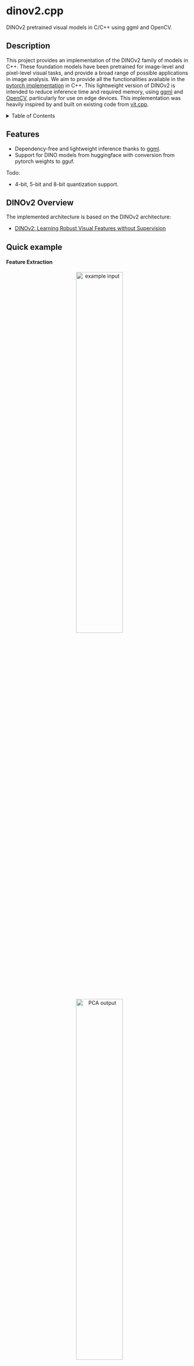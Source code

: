 # dinov2.cpp

DINOv2 pretrained visual models in C/C++ using ggml and OpenCV.

## Description

This project provides an implementation of the DINOv2 family of models in C++. These foundation models have been pretrained
for image-level and pixel-level visual tasks, and provide a broad range of possible applications in image analysis. We aim 
to provide all the functionalities available in the [pytorch implementation](https://github.com/facebookresearch/dinov2) in C++.
This lightweight version of DINOv2 is intended to reduce inference time and required memory, using [ggml](https://github.com/ggerganov/ggml)
and [OpenCV](https://github.com/opencv/opencv), particularly for use on edge devices. This implementation was heavily inspired by and built on 
existing code from [vit.cpp](https://github.com/staghado/vit.cpp).


<details>
<summary>Table of Contents</summary>

- [dinov2.cpp](#dinov2cpp)
    - [Description](#description)
    - [Features](#features)
    - [DINOv2 Overview](#dinov2-overview)
      - [Quick example](#quick-example)
        - [Feature Extraction](#feature-extraction)
        - [Classification Output](#classification-output)
      - [Realtime Demo](#realtime-demo)
    - [Convert PyTorch to GGUF](#convert-pytorch-to-gguf)
    - [Build](#build)
        - [Install OpenCV](#install-opencv)
        - [Simple build](#simple-build)
            - [inference.cpp (Classification)](#inferencecpp-classification)
            - [inference.cpp (Feature Extraction)](#inferencecpp-feature-extraction)
            - [realtime.cpp (Live Feature Extraction)](#realtimecpp-live-feature-extraction)
        - [Per device optimizations](#per-device-optimizations)
            - [For AMD host processors](#for-amd-host-processors)
        - [Using OpenMP](#using-openmp)
    - [Run](#run)
      - [inference.cpp](#inferencecpp)
      - [realtime.cpp](#realtimecpp)
    - [Benchmark against PyTorch](#benchmark-against-pytorch)
        - [DINOv2 inference](#dinov2-inference)
          - [DINOv2 with Register Tokens](#dinov2-with-register-tokens)
          - [DINOv2 without Register Tokens](#dinov2-without-register-tokens)
        - [Benchmark on your machine](#benchmark-on-your-machine)
    - [Quantization](#quantization)
        - [Results](#results)
    - [To-Do List](#to-do-list)

</details>

## Features

- Dependency-free and lightweight inference thanks to [ggml](https://github.com/ggerganov/ggml).
- Support for DINO models from huggingface with conversion from pytorch weights to gguf.


Todo:
- 4-bit, 5-bit and 8-bit quantization support.


## DINOv2 Overview

The implemented architecture is based on the DINOv2 architecture:

- [DINOv2: Learning Robust Visual Features without Supervision](https://arxiv.org/abs/2304.07193)

## Quick example

#### Feature Extraction

  <p align="center">
    <img src="assets/tench.jpg" alt="example input" width="50%" height="auto">
  </p>

  <p align="center">
    <img src="assets/pca_visual.jpg" alt="PCA output" width="50%" height="auto">
  </p>

#### Classification Output
  <pre>
  $ ./bin/dinov2 -t 4 -m ../ggml-model-f16.gguf -i ../assets/tench.jpg 
  main: seed = 42
  main: loaded image '../assets/tench.jpg' (408 x 612)
  dino_model_load: loading model from '../ggml-model-f16.gguf' - please wait
  dino_model_load: hidden_size            = 384
  dino_model_load: num_hidden_layers      = 12
  dino_model_load: num_register_tokens    = 4
  dino_model_load: num_attention_heads    = 6
  dino_model_load: patch_size             = 14
  dino_model_load: img_size               = 518
  dino_model_load: ftype                  = 1
  dino_model_load: qntvr                  = 0
  dino_model_load: num_classes            = 1000
  main: preprocessed image (224 x 224)


&gt; tench, Tinca tinca : 0.90
&gt; coho, cohoe, coho salmon, blue jack, silver salmon, Oncorhynchus kisutch : 0.05
&gt; goldfish, Carassius auratus : 0.01
&gt; suit, suit of clothes : 0.01
&gt; barracouta, snoek : 0.00

main: graph computation took 349 ms
  </pre>

## Realtime Demo

TODO add video

## Convert PyTorch to GGUF

```bash
# clone the repo recursively
git clone --recurse-submodules git@github.com:lavaman131/dinov2.cpp.git

cd dinov2.cpp

uv venv

# for MacOS/Linux
source .venv/bin/activate
# for Windows
.venv\Scripts\activate

uv sync --frozen

# convert the weights to gguf : dinov2 small with patch size of 14 and an image 
# size of 518  
# DINOv2 weights are always fp16
# without registers
python ./scripts/dinov2-to-gguf.py --model_name facebook/dinov2-small-imagenet1k-1-layer --ftype 1
# with registers
python ./scripts/dinov2-to-gguf.py --model_name facebook/dinov2-with-registers-small-imagenet1k-1-layer --ftype 1


```

## Build

### Install OpenCV

Refer to instructions on the [OpenCV](https://opencv.org/get-started/) website to install OpenCV on your machine.

<p align="center">
    <img src="assets/readme-assets/OpenCV-table.png">
  </p>

Using this table, pick your Operating System, and choose if you are going to build from source or install a prebuilt version. It is recommended to build from source, as prebuilt versions only support Visual Studio. OpenCV provides precise step by step instructions on how to build from source.

Once you have built OpenCV, you need to configure your environment to locate it. You have two options:

#### Option 1: Set Path in CMakeLists.txt
Add the following line to your CMakeLists.txt file:
```cmake
set(OpenCV_DIR /path/to/your/opencv/build/folder)
```
Replace `/path/to/your/opencv/build/folder` with the absolute path to your OpenCV build directory.

#### Option 2: Set System Environment Variables
Alternatively, configure your system environment variables:

1. Set `OpenCV_DIR` environment variable to the absolute path of your OpenCV build folder
2. Add the following directories to your system `PATH` variable:
   - The absolute path to the OpenCV `bin` folder
   - The absolute path to the OpenCV `lib` folder
   
Note: The `bin` and `lib` folders are typically located in the same directory.

### Simple Build
Add the `-c` flag when running inference.cpp to return the output predictions. Omitting the flag (by default) will return the patch
tokens.

#### inference.cpp (Classification)
```bash
# on MacOS/Linux 
mkdir build && cd build
cmake -DCMAKE_BUILD_TYPE=Release .. && make -j 4
./bin/inference -m ../ggml-model-f16.gguf -i ../assets/tench.jpg -c
```

```bash
# on Windows
mkdir build ; cd build
cmake -G "Ninja" -DCMAKE_BUILD_TYPE=Release ..
ninja
./bin/inference.exe -m ../ggml-model-f16.gguf -i ../assets/tench.jpg -c
```
#### inference.cpp (Feature Extraction)
```bash
# on MacOS/Linux 
mkdir build && cd build
cmake -DCMAKE_BUILD_TYPE=Release .. && make -j 4
./bin/inference -m ../ggml-model-f16.gguf -i ../assets/tench.jpg
```

```bash
# on Windows
mkdir build ; cd build
cmake -G "Ninja" -DCMAKE_BUILD_TYPE=Release ..
ninja
./bin/inference.exe -m ../ggml-model-f16.gguf -i ../assets/tench.jpg
```

#### realtime.cpp (Live Feature Extraction)
```bash
# on MacOS/Linux 
mkdir build && cd build
cmake -DCMAKE_BUILD_TYPE=Release .. && make -j 4
./bin/realtime -m ../ggml-model-f16.gguf -i ../assets/tench.jpg
```

```bash
# on Windows
mkdir build ; cd build
cmake -G "Ninja" -DCMAKE_BUILD_TYPE=Release ..
ninja
./bin/realtime.exe -m ../ggml-model-f16.gguf -i ../assets/tench.jpg
```
The optimal number of threads to use depends on many factors and more is not always better. Usually using a number of
threads equal to the number of available physical cores gives the best performance in terms of speed.

### Per device optimizations

Generate per-device instructions that work best for the given machine rather than using general CPU instructions.

This can be done by specifying `-march=native` in the compiler flags.

* Multi-threading and vectorization
* Loop transformations(unrolling)

#### For AMD host processors

You can use a specialized compiler released by AMD to make full use of your specific processor's architecture.

Read more here : [AMD Optimizing C/C++ and Fortran Compilers (AOCC)](https://www.amd.com/en/developer/aocc.html)

You can follow the given instructions to install the AOCC compiler.

Please note that modern processors tend to see the greatest benefits from a specialized compiler, whereas older CPUs may experience little to no performance improvement.

### Using OpenMP

Additionally compile with OpenMP by specifying the `-fopenmp` flag to the compiler in the CMakeLists file,
allowing multithreaded runs. Make sure to also enable multiple threads when running, e.g.:

```bash
OMP_NUM_THREADS=4 ./bin/inference -t 4 -m ../ggml-model-f16.bin -i ../assets/tench.jpg
```

## Run

#### inference.cpp
```bash
usage: ./bin/inference [options]

options:
  -h, --help              show this help message and exit
  -m FNAME, --model       model path (default: ../ggml-model-f16.gguf)
  -i FNAME, --inp         input file (default: ../assets/tench.jpg)
  -o FNAME, --out         output file for backbone PCA features (default: pca_visual.png)
  -k N, --topk            top k classes to print (default: 5)
  -t N, --threads         number of threads to use during computation (default: 4)
  -c, --classify          whether to classify the image or get backbone PCA features (default: 0)
  -fa, --flash_attn       whether to enable flash_attn, less accurate (default: 0)
```

#### realtime.cpp
```bash
usage: ./bin/realtime [options]

options:
  -h, --help              show this help message and exit
  -m FNAME, --model       model path (default: ../ggml-model-f16.gguf)
  -t N, --threads         number of threads to use during computation (default: 4)
  -fa, --flash_attn       whether to enable flash_attn, less accurate (default: 0)
  -cid, --camera_id       the idea of the camera for realtime backbone PCA feature streaming (default: 0)
```

## Benchmark against PyTorch

First experiments on Intel Core i9-14900HX show inference speedups (up to 3x faster for small model, ~1.5-2x faster for the rest) compared to native PyTorch inference.

### DINOv2 inference

You can efficiently run DINOv2 inference on the CPU.

Memory requirements and inference speed on Intel Core i9-14900HX (24 cores, 32 threads) for both native PyTorch and `dinov2.cpp`.
Using a thread count greater than 10 provides marginal improvements, but 32 threads were used for these runs. The reported results of inference speed correspond to 100 runs
averages for both PyTorch and `dinov2.cpp`.

#### DINOv2 with Register Tokens
| Model | Max Mem(PyTorch) |   Max Mem   | Speed(PyTorch) |    Speed    |
|:-----:|:----------------:|:-----------:|:--------------:|:-----------:|
| small  |     ~457 MB      | **~110 MB**  |     297 ms     | **97 ms**  |
| base |     ~720 MB      | **~367 MB**  |     436 ms     | **269 ms**  |
| large  |     ~1.57 GB     | **~1.2 GB** |    1331 ms     | **802 ms** |
| giant |     ~4.8 GB     | **~4.4 GB** |    4472 ms     | **2775 ms** |

> **Note:** The models used are of the form `dinov2-with-registers-{size}-imagenet1k-1-layer`

#### DINOv2 without Register Tokens
| Model | Max Mem(PyTorch) |   Max Mem   | Speed(PyTorch) |    Speed    |
|:-----:|:----------------:|:-----------:|:--------------:|:-----------:|
| small  |     ~455 MB      | **~110 MB**  |     181 ms     | **73 ms**  |
| base |     ~720 MB      | **~365 MB**  |     462 ms     | **242 ms**  |
| large  |     ~1.55 GB     | **~1.2 GB** |    1288 ms     | **775 ms** |
| giant |     ~4.8 GB     | **~4.4 GB** |    4384 ms     | **2725 ms** |

> **Note:** The models used are of the form `dinov2-{size}-imagenet1k-1-layer`.

### Benchmark on your machine

In order to test the inference speed on your machine, you can run the following scripts:

```bash
chmod +x scripts/benchmark.*

# install memory_profiler & threadpoolctl
pip install memory_profiler threadpoolctl

# run the benchmark of PyTorch
python scripts/benchmark.py

# run the benchmark of dinov2.cpp for non-qunatized model
./scripts/benchmark.sh

# to run the benchamrk for qunatized models; 4 threads and quantize flag
./scripts/benchmark.sh 4 1
```

Both scripts use 4 threads by default. In Python, the `threadpoolctl` library is used to limit the number of threads
used by PyTorch.

## Quantization

Todo:
Quantization is not currently supported for dinov2.cpp

`dinov2.cpp` supports many quantization strategies from ggml such as q4_0, q4_1, q5_0, q5_1 and q8_0 types.
You can quantize a model in F32 (the patch embedding is in F16) to one of these types by using the `./bin/quantize`
binary.

```
usage: ./bin/quantize /path/to/ggml-model-f32.gguf /path/to/ggml-model-quantized.gguf type                              
  type = 2 - q4_0                                                                                                       
  type = 3 - q4_1                                                                                                       
  type = 6 - q5_0                                                                                                       
  type = 7 - q5_1                                                                                                       
  type = 8 - q8_0                                                                                                       
```

For example, you can run the following to convert the model to q5_1:

```shell
./bin/quantize ../tiny-ggml-model-f16.gguf ../tiny-ggml-model-f16-quant.gguf 7
```

Then you can use `tiny-ggml-model-f16-quant.gguf` just like the model in F16.

### Results

Here are the benchmarks for the different models and quantizations on my machine:
For accurate estimation of run times, these benchmarks were run 100 times each.

| Model | Quantization | Speed (ms) | Mem (MB) |
|:-----:|:------------:|:----------:|:--------:|
| tiny  |     q4_0     |   105 ms   |  12 MB   |
| tiny  |     q4_1     |   97 ms    |  12 MB   |
| tiny  |     q5_0     |   116 ms   |  13 MB   |
| tiny  |     q5_1     |   112 ms   |  13 MB   |
| tiny  |     q8_0     |   90 ms    |  15 MB   |
| small |     q4_0     |   240 ms   |  23 MB   |
| small |     q4_1     |   224 ms   |  24 MB   |
| small |     q5_0     |   288 ms   |  25 MB   |
| small |     q5_1     |   277 ms   |  27 MB   |
| small |     q8_0     |   228 ms   |  33 MB   |
| base  |     q4_0     |   704 ms   |  61 MB   |
| base  |     q4_1     |   626 ms   |  66 MB   |
| base  |     q5_0     |   851 ms   |  71 MB   |
| base  |     q5_1     |   806 ms   |  76 MB   |
| base  |     q8_0     |   659 ms   |  102 MB  |
| large |     q4_0     |  2189 ms   |  181 MB  |
| large |     q4_1     |  1919 ms   |  199 MB  |
| large |     q5_0     |  2676 ms   |  217 MB  |
| large |     q5_1     |  2547 ms   |  235 MB  |
| large |     q8_0     |  1994 ms   |  325 MB  |



This project was built on and highly inspired by vit.cpp:

* [vit.cpp](https://github.com/staghado/vit.cpp)

